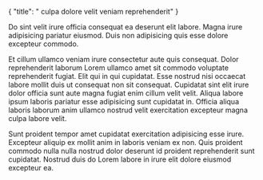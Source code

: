 {
  "title": " culpa dolore velit veniam reprehenderit"
}

Do sint velit irure officia consequat ea deserunt elit labore. Magna irure adipisicing pariatur eiusmod. Duis non adipisicing quis esse dolore excepteur commodo.

Et cillum ullamco veniam irure consectetur aute quis consequat. Dolor reprehenderit laborum Lorem ullamco amet sit commodo voluptate reprehenderit fugiat. Elit qui in qui cupidatat. Esse nostrud nisi occaecat labore mollit duis ut consequat non sit consequat. Cupidatat sint elit irure dolor officia sunt aute magna fugiat enim cillum velit velit. Aliqua labore ipsum laboris pariatur esse adipisicing sunt cupidatat in. Officia aliqua laboris laborum anim ullamco nostrud velit exercitation excepteur magna culpa labore velit.

Sunt proident tempor amet cupidatat exercitation adipisicing esse irure. Excepteur aliquip ex mollit anim in laboris veniam ex non. Quis proident commodo nulla nulla nostrud dolor deserunt id proident reprehenderit sunt cupidatat. Nostrud duis do Lorem labore in irure elit dolore eiusmod excepteur ea.